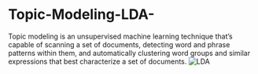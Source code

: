 # Topic-Modeling-LDA-
Topic modeling is an unsupervised machine learning technique that’s capable of scanning a set of documents, detecting word and phrase patterns within them, and automatically clustering word groups and similar expressions that best characterize a set of documents.
![LDA](https://i.imgur.com/BfNDjvf.png)
